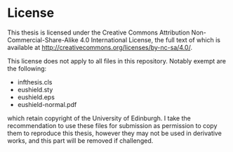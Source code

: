 # License

This thesis is licensed under the Creative Commons Attribution
Non-Commercial-Share-Alike 4.0 International License, the full text of which is
available at http://creativecommons.org/licenses/by-nc-sa/4.0/.

This license does not apply to all files in this repository. Notably exempt are
the following:

- infthesis.cls
- eushield.sty
- eushield.eps
- eushield-normal.pdf

which retain copyright of the University of Edinburgh. I take the recommendation
to use these files for submission as permission to copy them to reproduce this
thesis, however they may not be used in derivative works, and this part will be
removed if challenged.
